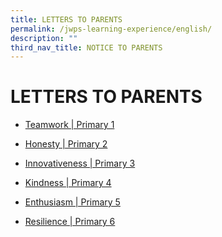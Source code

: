 ```yaml
---
title: LETTERS TO PARENTS
permalink: /jwps-learning-experience/english/
description: ""
third_nav_title: NOTICE TO PARENTS
---
```







# LETTERS TO PARENTS

* <a href="/information-and-updates/LETTERS-TO-PARENTS/teamwork-p1">Teamwork | Primary 1</a>

* <a href="/information-and-updates/LETTERS-TO-PARENTS/honesty-p2">Honesty | Primary 2</a>

* <a href="/information-and-updates/LETTERS-TO-PARENTS/innovativeness-p3">Innovativeness | Primary 3</a>

* <a href="/information-and-updates/LETTERS-TO-PARENTS/kindness-p4">Kindness | Primary 4</a>

* <a href="/information-and-updates/LETTERS-TO-PARENTS/enthusiasm-p5">Enthusiasm | Primary 5</a> 

* <a href="/information-and-updates/LETTERS-TO-PARENTS/resilience-p6">Resilience | Primary 6</a>